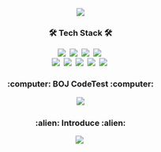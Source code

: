 <div align="center">
  <a href="https://github.com/Lairin-pdj">
		<img src="https://capsule-render.vercel.app/api?type=waving&color=gradient&height=180&section=header&text=Dong-jun Park&fontSize=50&fontAlignY=35&animation=twinkling"/>
  <a>
  <h3 align="center">🛠 Tech Stack 🛠</h3>
  <img src="https://img.shields.io/badge/C-A8B9CC?style=flat&logo=C&logoColor=white"/></a>&nbsp 
  <img src="https://img.shields.io/badge/C++-00599C?style=flat&logo=C%2B%2B&logoColor=white"/></a>&nbsp 
  <img src="https://img.shields.io/badge/Java-007396?style=flat&logo=Java&logoColor=white"/></a>&nbsp 
  <img src="https://img.shields.io/badge/Python-3776AB?style=flat&logo=Python&logoColor=white"/></a>&nbsp 
  <br>
	<img src="https://img.shields.io/badge/Android-3DDC84?style=flat&logo=Android&logoColor=white"/></a>&nbsp
	<img src="https://img.shields.io/badge/PHP-777BB4?style=flat&logo=PHP&logoColor=white"/></a>&nbsp
	<img src="https://img.shields.io/badge/Docker-2496ED?style=flat&logo=Docker&logoColor=white"/></a>&nbsp
  <img src="https://img.shields.io/badge/Mysql-4479A1?style=flat&logo=MySql&logoColor=white"/></a>&nbsp 
  <img src="https://img.shields.io/badge/aws-232F3E?style=flat&logo=amazon-aws&logoColor=white"/></a>&nbsp 
  <br>
  
  <h3 align="center">:computer: BOJ CodeTest :computer:</h3>
  <a href="https://www.acmicpc.net/user/pdj9696">
		<img src="http://mazassumnida.wtf/api/v2/generate_badge?boj=pdj9696"/>
  <a>
  <br>

  <h3 align="center">:alien: Introduce :alien:</h3>
	<a href="https://lairin-pdj.github.io/static_introduce/">
		<img src="https://img.shields.io/badge/-introduce-green?style=for-the-badge"/></a>&nbsp
  <a>	

</div>
